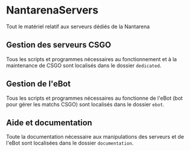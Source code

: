 NantarenaServers
================

Tout le matériel relatif aux serveurs dédiés de la Nantarena

## Gestion des serveurs CSGO

Tous les scripts et programmes nécessaires au fonctionnement et à la maintenance
de CSGO sont localisés dans le dossier `dedicated`.

## Gestion de l'eBot

Tous les scripts et programmes nécessaires au fonctionne de l'eBot (bot pour
gérer les matchs CSGO) sont localisés dans le dossier `ebot`.

## Aide et documentation

Toute la documentation nécessaire aux manipulations des serveurs et de l'eBot 
sont localisées dans le dossier `documentation`.
